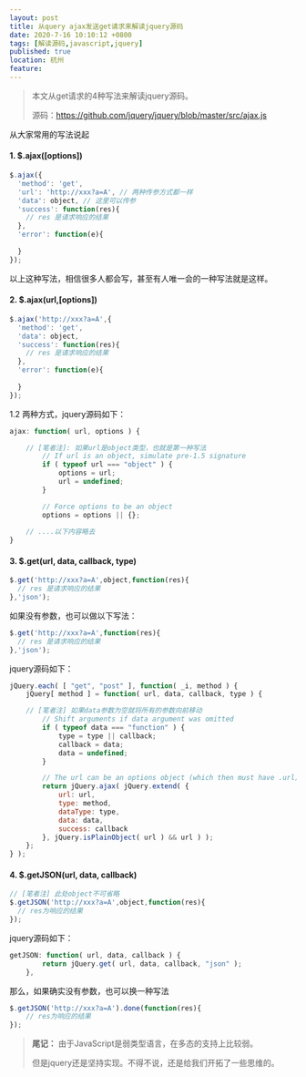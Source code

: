 ```yaml
---
layout: post
title: 从query ajax发送get请求来解读jquery源码
date: 2020-7-16 10:10:12 +0800
tags: [解读源码,javascript,jquery]
published: true
location: 杭州
feature: 
---
```


> 本文从get请求的4种写法来解读jquery源码。
>
> 源码：https://github.com/jquery/jquery/blob/master/src/ajax.js



从大家常用的写法说起

#### 1. $.ajax([options]) 

```javascript
$.ajax({
  'method': 'get',
  'url': 'http://xxx?a=A', // 两种传参方式都一样
  'data': object, // 这里可以传参
  'success': function(res){
    // res 是请求响应的结果
  },
  'error': function(e){
    
  }
});
```



以上这种写法，相信很多人都会写，甚至有人唯一会的一种写法就是这样。



#### 2. $.ajax(url,[options])

```javascript
$.ajax('http://xxx?a=A',{
  'method': 'get',
  'data': object,
  'success': function(res){
    // res 是请求响应的结果
  },
  'error': function(e){
    
  }
});
```



1.2 两种方式，jquery源码如下：

```javascript
ajax: function( url, options ) {

    // [笔者注]: 如果url是object类型，也就是第一种写法
		// If url is an object, simulate pre-1.5 signature
		if ( typeof url === "object" ) {
			options = url;
			url = undefined;
		}

		// Force options to be an object
		options = options || {};
 
    // ....以下内容略去
}
```



#### 3.  $.get(url, data, callback, type)

```javascript
$.get('http://xxx?a=A',object,function(res){
  // res 是请求响应的结果
},'json');
```

如果没有参数，也可以做以下写法：

```javascript
$.get('http://xxx?a=A',function(res){
  // res 是请求响应的结果
},'json');
```

jquery源码如下：

```javascript
jQuery.each( [ "get", "post" ], function( _i, method ) {
	jQuery[ method ] = function( url, data, callback, type ) {

    // [笔者注] 如果data参数为空就将所有的参数向前移动
		// Shift arguments if data argument was omitted
		if ( typeof data === "function" ) {
			type = type || callback;
			callback = data;
			data = undefined;
		}

		// The url can be an options object (which then must have .url)
		return jQuery.ajax( jQuery.extend( {
			url: url,
			type: method,
			dataType: type,
			data: data,
			success: callback
		}, jQuery.isPlainObject( url ) && url ) );
	};
} );
```



#### 4. $.getJSON(url, data, callback)

```javascript
// [笔者注] 此处object不可省略
$.getJSON('http://xxx?a=A',object,function(res){
  // res为响应的结果
});
```

jquery源码如下：

```javascript
getJSON: function( url, data, callback ) {
		return jQuery.get( url, data, callback, "json" );
	},
```

那么，如果确实没有参数，也可以换一种写法

```javascript
$.getJSON('http://xxx?a=A').done(function(res){
    // res为响应的结果
});
```



> **尾记：** 由于JavaScript是弱类型语言，在多态的支持上比较弱。
>
> 但是jquery还是坚持实现。不得不说，还是给我们开拓了一些思维的。